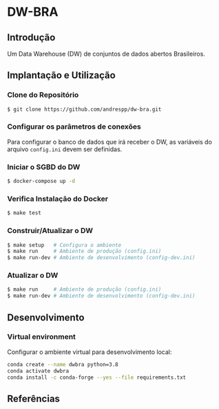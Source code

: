 DW-BRA
======

## Introdução

Um Data Warehouse (DW) de conjuntos de dados abertos Brasileiros.

## Implantação e Utilização

### Clone do Repositório

```bash
$ git clone https://github.com/andrespp/dw-bra.git
```

### Configurar os parâmetros de conexões

Para configurar o banco de dados que irá receber o DW, as variáveis do arquivo
`config.ini` devem ser definidas.

### Iniciar o SGBD do DW

```bash
$ docker-compose up -d
```

### Verifica Instalação do Docker

```bash
$ make test
```

### Construir/Atualizar o DW

```bash
$ make setup   # Configura o ambiente
$ make run     # Ambiente de produção (config.ini)
$ make run-dev # Ambiente de desenvolvimento (config-dev.ini)
```

### Atualizar o DW


```bash
$ make run     # Ambiente de produção (config.ini)
$ make run-dev # Ambiente de desenvolvimento (config-dev.ini)
```

## Desenvolvimento

### Virtual environment

Configurar o ambiente virtual para desenvolvimento local:

```bash
conda create --name dwbra python=3.8
conda activate dwbra
conda install -c conda-forge --yes --file requirements.txt
```

## Referências
